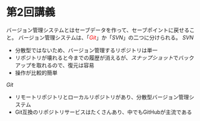 
# 第2回講義
バージョン管理システムとはセーブデータを作って、セーブポイントに戻せること。
バージョン管理システムは、「<font color="red">*Git*</font>」か「*SVN*」の二つに分けられる。
*SVN*
- 分散型ではないため、バージョン管理するリポジトリは単一
- リポジトリが壊れると今までの履歴が消えるが、*スナップショット*でバックアップを取れるので、復元は容易
- 操作が比較的簡単

*Git*
- リモートリポジトリとローカルリポジトリがあり、分散型バージョン管理システム
- Git互換のリポジトリサービスはたくさんあり、中でもGitHubが主流である

